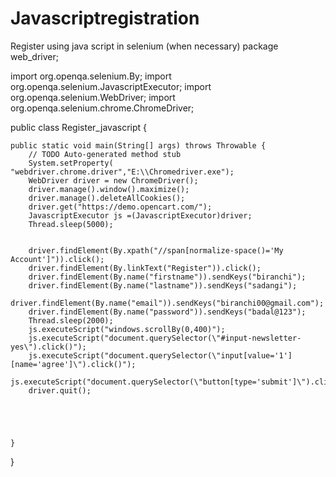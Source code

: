# Javascriptregistration
Register using java script in selenium (when necessary)
package web_driver;

import org.openqa.selenium.By;
import org.openqa.selenium.JavascriptExecutor;
import org.openqa.selenium.WebDriver;
import org.openqa.selenium.chrome.ChromeDriver;

public class Register_javascript {

	public static void main(String[] args) throws Throwable {
		// TODO Auto-generated method stub
		System.setProperty( "webdriver.chrome.driver","E:\\Chromedriver.exe");
		WebDriver driver = new ChromeDriver();
		driver.manage().window().maximize();
		driver.manage().deleteAllCookies();
        driver.get("https://demo.opencart.com/");
        JavascriptExecutor js =(JavascriptExecutor)driver;
        Thread.sleep(5000);

        
        driver.findElement(By.xpath("//span[normalize-space()='My Account']")).click();
        driver.findElement(By.linkText("Register")).click();
        driver.findElement(By.name("firstname")).sendKeys("biranchi");
        driver.findElement(By.name("lastname")).sendKeys("sadangi");
        driver.findElement(By.name("email")).sendKeys("biranchi00@gmail.com");
        driver.findElement(By.name("password")).sendKeys("badal@123");
        Thread.sleep(2000);
        js.executeScript("windows.scrollBy(0,400)");
        js.executeScript("document.querySelector(\"#input-newsletter-yes\").click()");
        js.executeScript("document.querySelector(\"input[value='1'][name='agree']\").click()");
        js.executeScript("document.querySelector(\"button[type='submit']\").click()");
        driver.quit();
        
        
        
        

	}

}

